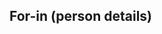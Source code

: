<!DOCTYPE html>
<html lang="en">
<head>
    <meta charset="UTF-8">
    <meta name="viewport" content="width=device-width, initial-scale=1.0">
    <title>for-in</title>
</head>
<body>
    <h2> For-in (person details) </h2>
    <ul id="person"></ul>
    <script src="in.js"></script>
</body>
</html>
